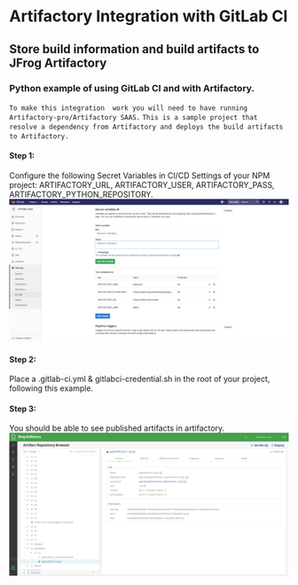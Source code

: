 # Artifactory Integration with GitLab CI

## Store build information and build artifacts to JFrog Artifactory

### Python example of using GitLab CI and with Artifactory.

`To make this integration  work you will need to have running Artifactory-pro/Artifactory SAAS.`
`This is a sample project that resolve a dependency from Artifactory and deploys the build artifacts to Artifactory.`

#### Step 1:

Configure the following Secret Variables in CI/CD Settings of your NPM project: ARTIFACTORY_URL, ARTIFACTORY_USER, ARTIFACTORY_PASS, ARTIFACTORY_PYTHON_REPOSITORY.
![screenshot](img/Screen_Shot1.png)

#### Step 2:

Place a .gitlab-ci.yml & gitlabci-credential.sh in the root of your project, following this example.

#### Step 3:

You should be able to see published artifacts in artifactory.
![screenshot](img/Screen_Shot2.png)
